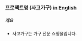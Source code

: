 ### 프로젝트명 (사고가구) [in English](https://github.com/ajajee/SAGOGAGU/blob/09acf15918afb10f8e1edd48aeae0b5abb56dfdd/README_eg.md)

##### 개요
- 사고가구는 가구 전문 쇼핑몰입니다.


